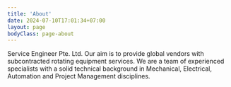 ```yaml
---
title: 'About'
date: 2024-07-10T17:01:34+07:00
layout: page
bodyClass: page-about
---
```


Service Engineer Pte. Ltd. Our aim is to provide global vendors with subcontracted rotating equipment services.
We are a team of experienced specialists with a solid technical background in Mechanical, Electrical, Automation and Project Management disciplines.
